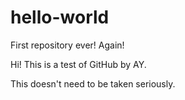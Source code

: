 # hello-world
First repository ever! Again!


Hi!
This is a test of GitHub by AY.


This doesn't need to be taken seriously.
